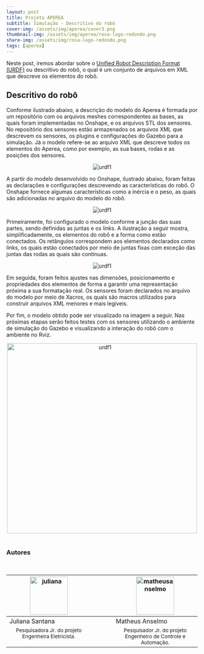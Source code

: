 ```yaml
---
layout: post
title: Projeto APEREA 
subtitle: Simulação - Descritivo do robô
cover-img: /assets/img/aperea/cover3.png
thumbnail-img: /assets/img/aperea/rosa-logo-redondo.png
share-img: /assets/img/rosa-logo-redondo.png
tags: [aperea]
---
```


Neste post, iremos abordar sobre o [Unified Robot Description Format (URDF)](http://wiki.ros.org/urdf) ou descritivo do robô, o qual é um conjunto de arquivos em XML que descreve os elementos do robô.

## Descritivo do robô

Conforme ilustrado abaixo, a descrição do modelo do Aperea é formada por um repositório com os arquivos meshes correspondentes as bases, as quais foram implementadas no Onshape, e os arquivos STL dos sensores. No repositório dos sensores estão armazenados os arquivos XML que descrevem os sensores, os plugins e configurações do Gazebo para a simulação. Já o modelo refere-se ao arquivo XML que descreve todos os elementos do Aperea, como por exemplo, as sua bases, rodas e as posições dos sensores.

<center>
<img src="{{ 'assets/img/aperea/urdf1.png' | relative_url }}" text-align=center alt="urdf1" />
</center>


A partir do modelo desenvolvido no Onshape, ilustrado abaixo, foram feitas as declarações e configurações descrevendo as características do robô. O Onshape fornece algumas características como a inércia e o peso, as quais são adicionadas no arquivo do modelo do robô. 

<center>
<img src="{{ 'assets/img/aperea/assembly1.png' | relative_url }}" text-align=center alt="urdf1" />
</center>

Primeiramente, foi configurado o modelo conforme a junção das suas partes, sendo definidas as juntas e os links. A ilustração a seguir mostra, simplificadamente, os elementos do robô e a forma como estão conectados. Os retângulos correspondem aos elementos declarados como links, os quais estão conectados por meio de juntas fixas com exceção das juntas das rodas as quais são continuas. 

<center>
<img src="{{ 'assets/img/aperea/joints_and_links.png' | relative_url }}" text-align=center alt="urdf1" />
</center>

Em seguida, foram feitos ajustes nas dimensões, posicionamento e propriedades dos elementos de forma a garantir uma representação próxima a sua formatação real. Os sensores foram declarados no arquivo do modelo por meio de Xacros, os quais são macros utilizados para construir arquivos XML menores e mais legíveis.  



Por fim, o modelo obtido pode ser visualizado na imagem a seguir. Nas próximas etapas serão feitos testes com os sensores utilizando o ambiente de
simulação do Gazebo e visualizando a interação do robô com o ambiente no Rviz.

<center>
<img src="{{ 'assets/img/aperea/robot_model.png' | relative_url }}" width="500" text-align=center alt="urdf1" />
</center>

<br/>

<h3 class="post-title">Autores</h3><br/>
<div class="row">
<div class=" col-xl-auto offset-xl-0 col-lg-4 offset-lg-0">
<table class="table-borderless highlight">
<thead>
<tr>
<th><center><img src="{{ 'assets/img/people/juliana-1.png' | relative_url }}" width="100" alt="juliana" class="img-fluid rounded-circle" /></center></th>
<th></th>
<th><center><img src="{{ 'assets/img/people/matheusanselmo-1.png' | relative_url }}" width="100" alt="matheusanselmo" class="img-fluid rounded-circle"/></center></th>
</tr>
</thead>
<tbody>
<tr class="font-weight-bolder" style="text-align: center margin-top: 0">
<td width="44.33%">Juliana Santana</td>
<td></td>
<td width="44.33%">Matheus Anselmo</td>
</tr>
<tr style="text-align: center" >
<td style="vertical-align: top"><small>Pesquisadora Jr. do projeto <br>Engenheira Eletricista.</small></td>
<td></td>
<td style="vertical-align: top"><small>Pesquisador Jr. do projeto <br>Engenheiro de Controle e Automação.</small></td>
</tr>
</tbody>
</table>
</div>
</div>